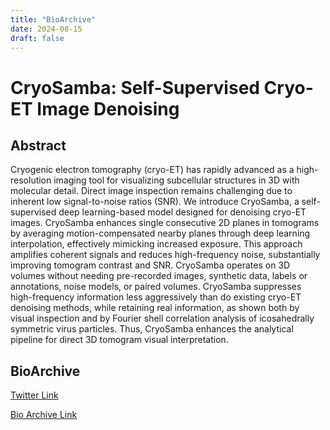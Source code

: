 ```yaml
---
title: "BioArchive"
date: 2024-08-15
draft: false
---
```


# CryoSamba: Self-Supervised Cryo-ET Image Denoising

## Abstract

Cryogenic electron tomography (cryo-ET) has rapidly advanced as a high-resolution imaging tool for visualizing subcellular structures in 3D with molecular detail. Direct image inspection remains challenging due to inherent low signal-to-noise ratios (SNR). We introduce CryoSamba, a self-supervised deep learning-based model designed for denoising cryo-ET images. CryoSamba enhances single consecutive 2D planes in tomograms by averaging motion-compensated nearby planes through deep learning interpolation, effectively mimicking increased exposure. This approach amplifies coherent signals and reduces high-frequency noise, substantially improving tomogram contrast and SNR. CryoSamba operates on 3D volumes without needing pre-recorded images, synthetic data, labels or annotations, noise models, or paired volumes. CryoSamba suppresses high-frequency information less aggressively than do existing cryo-ET denoising methods, while retaining real information, as shown both by visual inspection and by Fourier shell correlation analysis of icosahedrally symmetric virus particles. Thus, CryoSamba enhances the analytical pipeline for direct 3D tomogram visual interpretation.

## BioArchive

[Twitter Link](https://x.com/KirchhausenLab/status/1813651584427184490)

[Bio Archive Link](https://www.biorxiv.org/content/10.1101/2024.07.11.603117v1)
